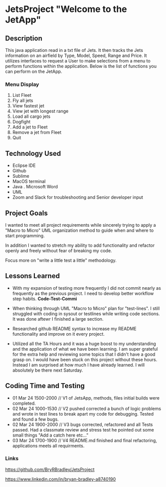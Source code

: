 # JetsProject "Welcome to the JetApp"

## Description
This java application read in a txt file of Jets. It then tracks the Jets information on an airfield by Type, Model, Speed, Range and Price. It utilizes interfaces to request a User to make selections from a menu to perform functions
within the application. Below is the list of functions you can perform on the JetApp.

### Menu Display
1. List Fleet
2. Fly all jets
3. View fastest jet
4. View jet with longest range
5. Load all cargo jets
6. Dogfight
7. Add a jet to Fleet
8. Remove a jet from Fleet
9. Quit

## Technology Used
 - Eclipse IDE  
 - Github
 - Sublime 
 - MacOS terminal 
 - Java . Microsoft Word 
 - UML
 - Zoom and Slack for troubleshooting and Senior developer input 

## Project Goals 
I wanted to meet all project requirements while sincerely trying to apply a "Macro to Micro" UML organization
method to guide when and where to start programming. 

In addition I wanted to stretch my ability to add functionality and refactor openly and freely without fear 
of breaking my code. 

Focus more on "write a little test a little" methodology.

## Lessons Learned
* With my expansion of testing more frequently I did not commit nearly as frequently as the previous project. 
I need to develop better workflow step habits. **Code-Test-Commi**

* When thinking through UML "Macro to Micro" plan for "test-lines".
I still struggled with coding in sysout or testlines while writing code sections. It was done aftewr I finished
a large section. 

* Researched github README syntax to increase my README functionality and improve on it every project. 

* Utilized all the TA Hours and it was a huge boost to my understanding and the application of what we have been learning. 
I am super grateful for the extra help and reviewing some topics that I didn't have a good grasp on. I would have been
stuck on this project without these hours. Instead I am surprised at how much I have already learned. I will absolutely be there next Saturday.


## Coding Time and Testing
+ 01 Mar 24  1500-2000 // V1 of JetsApp, methods, files initial builds were completed.
+ 02 Mar 24  1000-1530 // V2 pushed corrected a bunch of logic problems and wrote in test lines
to break apart my code for debugging. Tested and found a few bugs.
+ 02 Mar 24 1900-2000 // V3 bugs corrected, refactored and all Tests passed. Had a classmate review and stress test
he pointed out some small things "Add a catch here etc..."
+ 03 Mar 24 1700-1900 // V4 README.md finished and final refactoring, applications meets all requirments. 


### Links 

https://github.com/BryRBradley/JetsProject

https://www.linkedin.com/in/bryan-bradley-a8740190

